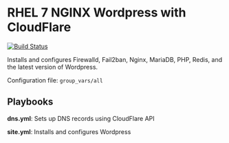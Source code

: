 RHEL 7 NGINX Wordpress with CloudFlare
======================================

[![Build Status](https://travis-ci.org/HauptJ/CloudPress.svg?branch=master)](https://travis-ci.org/HauptJ/CloudPress)

Installs and configures Firewalld, Fail2ban, Nginx, MariaDB, PHP, Redis, and the latest version of Wordpress.

Configuration file: ```group_vars/all```

Playbooks
---------

**dns.yml**: Sets up DNS records using CloudFlare API

**site.yml**: Installs and configures Wordpress
